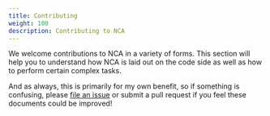 ```yaml
---
title: Contributing
weight: 100
description: Contributing to NCA
---
```


We welcome contributions to NCA in a variety of forms. This section will help
you to understand how NCA is laid out on the code side as well as how to
perform certain complex tasks.

And as always, this is primarily for my own benefit, so if something is
confusing, please
[file an issue](https://github.com/uoregon-libraries/newspaper-curation-app/issues)
or submit a pull request if you feel these documents could be improved!
